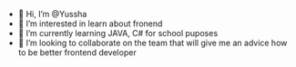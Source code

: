 - 👋 Hi, I’m @Yussha
- 👀 I’m interested in learn about fronend 
- 🌱 I’m currently learning JAVA, C# for school puposes
- 💞️ I’m looking to collaborate on the team that will give me an advice how to be better frontend developer


<!---
Yussha/Yussha is a ✨ special ✨ repository because its `README.md` (this file) appears on your GitHub profile.
You can click the Preview link to take a look at your changes.
--->
